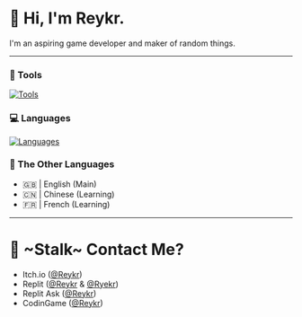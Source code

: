 # 👋 Hi, I'm Reykr.

I'm an aspiring game developer and maker of random things.

---

### 🧰 Tools
[![Tools](https://skillicons.dev/icons?i=github,godot,replit)](https://skillicons.dev)


### 💻 Languages
[![Languages](https://skillicons.dev/icons?i=html,css,md,py)](https://skillicons.dev)


### 💬 The Other Languages
- 🇬🇧 | English (Main)
- 🇨🇳 | Chinese (Learning)
- 🇫🇷 | French (Learning)

---

# 🔎 ~Stalk~ Contact Me?

- Itch.io ([@Reykr](https://reykr.itch.io/))
- Replit ([@Reykr](https://replit.com/@Reykr) & [@Ryekr](https://replit.com/@Ryekr))
- Replit Ask ([@Reykr](https://ask.replit.com/u/reykr/summary))
- CodinGame ([@Reykr](https://www.codingame.com/profile/07f684c74b35eaa823aad56f78f81ef04216275))
